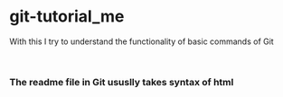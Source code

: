 # git-tutorial_me
With this I try to understand the functionality of basic commands of Git

<br>
<h3>The readme file in Git ususlly takes syntax of html</h3>